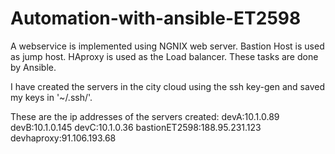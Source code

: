 # Automation-with-ansible-ET2598
A webservice is implemented using NGNIX web server.
Bastion Host is used as jump host.
HAproxy is used as the Load balancer.
These tasks are done by Ansible.

I have created the servers in the city cloud using the ssh key-gen and saved my keys in '~/.ssh/'.

These are the ip addresses of the servers created:
devA:10.1.0.89
devB:10.1.0.145
devC:10.1.0.36
bastionET2598:188.95.231.123
devhaproxy:91.106.193.68
